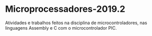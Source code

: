 # Microprocessadores-2019.2
Atividades e trabalhos feitos na disciplina de microcontroladores, nas linguagens Assembly e C com o microcontrolador PIC.
